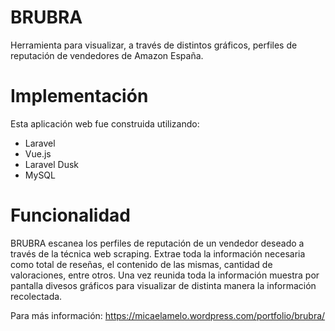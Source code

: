 # BRUBRA

Herramienta para visualizar, a través de distintos gráficos, perfiles de reputación de vendedores de Amazon España.

# Implementación

Esta aplicación web fue construida utilizando:
- Laravel  
- Vue.js  
- Laravel Dusk 
- MySQL

# Funcionalidad

BRUBRA escanea los perfiles de reputación de un vendedor deseado a través de la técnica web scraping. Extrae toda la información necesaria como total de reseñas, el contenido de las mismas, cantidad de valoraciones, entre otros. Una vez reunida toda la información muestra por pantalla divesos gráficos para visualizar de distinta manera la información recolectada. 


Para más información: https://micaelamelo.wordpress.com/portfolio/brubra/

